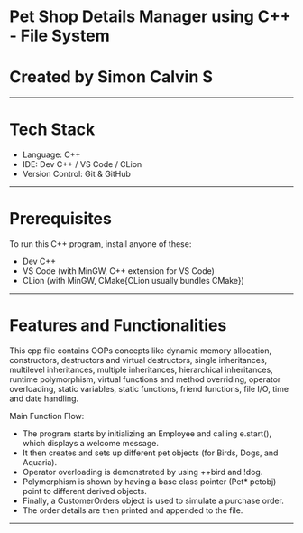 # Pet Shop Details Manager using C++ - File System

# Created by Simon Calvin S

---
# Tech Stack
- Language: C++
- IDE: Dev C++ / VS Code / CLion
- Version Control: Git & GitHub

---
# Prerequisites
To run this C++ program, install anyone of these:
- Dev C++
- VS Code (with MinGW, C++ extension for VS Code)
- CLion (with MinGW, CMake{CLion usually bundles CMake})

---
# Features and Functionalities
This cpp file contains OOPs concepts like dynamic memory allocation, constructors, destructors and virtual destructors, single inheritances, multilevel inheritances, multiple inheritances, hierarchical inheritances, runtime polymorphism, virtual functions and method overriding, operator overloading, static variables, static functions, friend functions, file I/O, time and date handling.

Main Function Flow:
- The program starts by initializing an Employee and calling e.start(), which displays a welcome message.
- It then creates and sets up different pet objects (for Birds, Dogs, and Aquaria).
- Operator overloading is demonstrated by using ++bird and !dog.
- Polymorphism is shown by having a base class pointer (Pet* petobj) point to different derived objects.
- Finally, a CustomerOrders object is used to simulate a purchase order.
- The order details are then printed and appended to the file. 

---